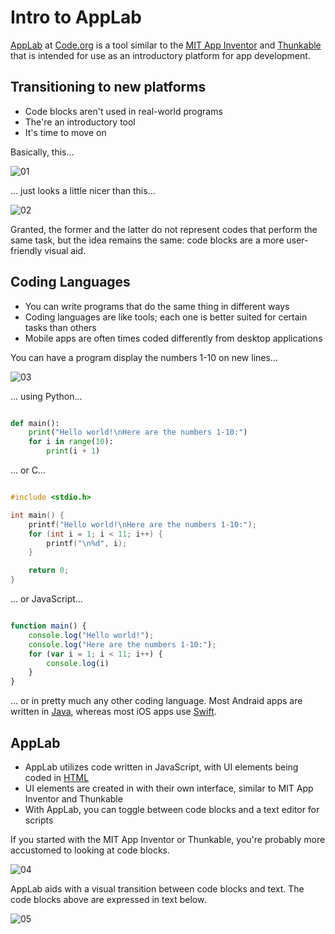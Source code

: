 # Intro to AppLab

[AppLab](https://code.org/educate/applab) at [Code.org](https://code.org) is a tool similar to the [MIT App Inventor](https://appinventor.mit.edu/) and [Thunkable](https://thunkable.com) that is intended for use as an introductory platform for app development.

## Transitioning to new platforms

* Code blocks aren't used in real-world programs
* The're an introductory tool
* It's time to move on

Basically, this...

![01](https://raw.githubusercontent.com/sBondoc/oai_2019/master/assets/lesson-00/00.png "I guess it looks colorful...")

... just looks a little nicer than this...

![02](https://raw.githubusercontent.com/sBondoc/oai_2019/master/assets/lesson-00/01.png "Ahhh!")

Granted, the former and the latter do not represent codes that perform the same task, but the idea remains the same: code blocks are a more user-friendly visual aid.

## Coding Languages

* You can write programs that do the same thing in different ways
* Coding languages are like tools; each one is better suited for certain tasks than others
* Mobile apps are often times coded differently from desktop applications

You can have a program display the numbers 1-10 on new lines...

![03](https://github.com/sBondoc/oai_2019/blob/master/assets/lesson-00/03.png?raw=true "Console text.")

... using Python...

```python

def main():
	print("Hello world!\nHere are the numbers 1-10:")
	for i in range(10):
		print(i + 1)

```

... or C...

```c

#include <stdio.h>

int main() {
	printf("Hello world!\nHere are the numbers 1-10:");
	for (int i = 1; i < 11; i++) {
		printf("\n%d", i);
	}

	return 0;
}

```

... or JavaScript...

```javascript

function main() {
	console.log("Hello world!");
	console.log("Here are the numbers 1-10:");
	for (var i = 1; i < 11; i++) {
		console.log(i) 
	}
}

```

... or in pretty much any other coding language. Most Andraid apps are written in [Java](https://en.wikipedia.org/wiki/Java_(programming_language)), whereas most iOS apps use [Swift](https://en.wikipedia.org/wiki/Swift_(programming_language)).

## AppLab

* AppLab utilizes code written in JavaScript, with UI elements being coded in [HTML](https://en.wikipedia.org/wiki/HTML)
* UI elements are created in with their own interface, similar to MIT App Inventor and Thunkable
* With AppLab, you can toggle between code blocks and a text editor for scripts

If you started with the MIT App Inventor or Thunkable, you're probably more accustomed to looking at code blocks.

![04](https://github.com/sBondoc/oai_2019/blob/master/assets/lesson-00/04.png?raw=true "Code blocks.")

AppLab aids with a visual transition between code blocks and text. The code blocks above are expressed in text below.

![05](https://github.com/sBondoc/oai_2019/blob/master/assets/lesson-00/05.png?raw=true "Console text.")
